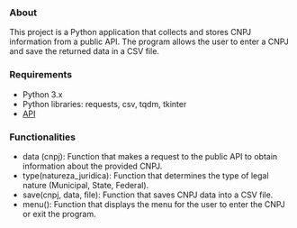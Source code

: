 ### About

This project is a Python application that collects and stores CNPJ information from a public API. The program allows the user to enter a CNPJ and save the returned data in a CSV file.

### Requirements
- Python 3.x
- Python libraries: requests, csv, tqdm, tkinter
- [API](https://www.cnpj.ws/docs/intro)


### Functionalities
- data (cnpj): Function that makes a request to the public API to obtain information about the provided CNPJ.
- type(natureza_juridica): Function that determines the type of legal nature (Municipal, State, Federal).
- save(cnpj, data, file): Function that saves CNPJ data into a CSV file.
- menu(): Function that displays the menu for the user to enter the CNPJ or exit the program.
